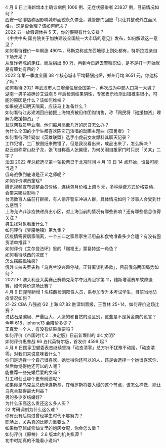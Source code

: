 4 月 9 日上海新增本土确诊病例 1006 例、无症状感染者 23937 例，目前情况如何？  
西安一咖啡店称因影响城市面貌永久停业，城管部门回应「只让其整改外立面风格」，这是否合理？该如何解决？  
2022 五一放假调休共 5 天，你的假期有什么安排？  
《中共中央 国务院关于加快建设全国统一大市场的意见》发布，如何解读这一意见？  
如何看待锂价一年飙涨 490%，马斯克称这东西地球上到处都有，特斯拉或亲自下场开采？  
从反诈老陈的走红，而后捐出 80 万，再到今日辞去警察职位，是不是打一开始就是有策划有目的？  
2022 年第一季度全国 38 个核心城市平均薪酬出炉，郑州月均 8651 元，你达标了吗？  
如何看待 2021 年武汉市人口增量位居全国第一，再次成为中部人口第一大城？  
湖南一男子被确诊艾滋病 5 年后检测结果阴性，专家表示检测出错概率很小，可能的原因是什么？该如何维权？  
如果被通知明天隔离，应该马上准备什么？  
如何看待江苏建湖回应驰援上海物资被用作团购销售，称「网民将『驰援物资』理解为救援物资」？  
互联网裁员毕业潮，他们每月高至几万的房贷怎么办？  
为什么全国的小学生都喜欢陈奕迅演唱的动画主题曲《孤勇者》？  
如何看待网传疑似《英雄联盟》选手小虎前女友爆料其聊天记录？  
工作犯错，工厂按图纸来做错了，但是我没看出来，成品出来了，怎么解决？  
赵云自称常山赵子龙，张飞自称燕人张翼德，为何关羽自报家门时只说「关某」二字？  
法国 2022 年总统选举第一轮投票已于北京时间 4 月 10 日 14 点开始，谁最可能当选？  
俄乌战争到底谁是正义之师呢？  
如何评价演员童瑶?  
腾讯视频宣布调整会员价格，连续包月价格上调 5 元，多种续费方式价格变动，会带来哪些影响？  
台湾数百人庙前打群架，有人偷开警车冲进人群，具体情况如何？涉事人会受到什么惩罚？  
上海允许非涉疫快递员出小区，对上海当前的情况有哪些影响？还有哪些信息值得关注？  
男生找对象看重什么？  
如何评价《梦魇绝镇》第九集？  
因疫情需要居家隔离，一个三口之家居家生活用品和食物准备多少合适？有没有囤货清单推荐？  
如何评价《艾尔登法环》里的「赐福王」蒙葛特这一角色？  
如何看待陕西的凉皮？  
怎么摆脱孤独感?  
俄外长拉夫罗夫称「乌克兰没兴趣停战，正背离谈判条款」，目前俄乌两国局势如何？  
2022 F1 澳大利亚大奖赛正赛勒克莱尔夺冠周冠宇第 11，维斯塔潘赛车故障退赛，如何评价这场比赛？  
4 月 9 日昆明新增 1 名核酸检测阳性人员，系参加专升本考试学生，目前当地防疫情况如何？  
21-22 CBA 八强战 G2 上海 87:82 胜深圳晋级，王哲林 25+14，如何评价这场比赛？  
说钻石是骗局、产量巨大、人造的和自然的没区别，这些是不是黄金商的谎言？  
今年 618，iphone13 会降价多少？  
正真爱一个人，有没有结果重要吗？  
如何评价《帝国时代 2：决定版》日前新爆料的 dlc 文明?  
如何评价惠普战 66 五代英特尔版，首发价 4599 起？  
4 月 6 日国家卫健委表态继续坚持「动态清零」总方针不犹豫不动摇，「动态清零」对我们来说意味着什么？  
你们是选择一个自己很喜欢、她觉得你还可以的人，还是会选择一个她很喜欢你、然后你觉得她还可以的人呢？  
能推荐一些先婚后爱的文吗？  
打工和创业哪个更有前途呢？  
如果你是乌克兰总统泽连斯基，在俄罗斯将要入侵的这个节点，该怎么样做，能让乌克兰获得最大利益？  
男的多少岁结婚好?  
为什么乐高这么贵还这么多人买？  
22 考研调剂为什么这么难？  
你有没有后悔过曾经学生时代不够努力？  
职场上，关系真的比能力重要么？  
如果你穿越成修仙文里的炮灰女配，你会怎么做？  
如何评价《原神》 2.6 版本的机关棋谭？  
初中时期真的不能看小说吗?  
